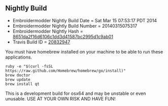 
Nightly Build
------------------------------

* Embroidermodder Nightly Build Date = Sat Mar 15 07:53:17 PDT 2014
* Embroidermodder Nightly Build Number = 20140315075317
* Embroidermodder Nightly Hash = [8651da2f16d6106c1dd3d41587bc2995d1c9ab01](https://github.com/Embroidermodder/Embroidermodder/commit/8651da2f16d6106c1dd3d41587bc2995d1c9ab01)
* Travis Build ID = [20832947](https://travis-ci.org/Embroidermodder/Embroidermodder/builds/20832947)

You must have homebrew installed on your machine to be able to run these applications.
```
ruby -e "$(curl -fsSL https://raw.github.com/Homebrew/homebrew/go/install)"
brew doctor
brew update
brew install qt
```

This is a development build for osx64 and may be unstable or even unusable.
USE AT YOUR OWN RISK AND HAVE FUN!

